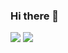 ### Hi there 👋

<!--
**elismetaliaj/ElisMetaliaj** is a ✨ _special_ ✨ repository because its `README.md` (this file) appears on your GitHub profile.

Here are some ideas to get you started:

- 🔭 I’m currently working on ...
- 🌱 I’m currently learning ...
- 👯 I’m looking to collaborate on ...
- 🤔 I’m looking for help with ...
- 💬 Ask me about ...
- 📫 How to reach me: ...
- 😄 Pronouns: ...
- ⚡ Fun fact: ...
-->

<img src="https://img.shields.io/badge/BadgeText-ColourCode?logo=SimpleIconName&logoColor=ColorName&style=ShieldStyle" />

<img src="https://github-readme-stats.vercel.app/api?username=elismetaliaj&count_private=true&theme=radical&show_icons=true" />
<img src="https://github-readme-stats.vercel.app/api/top-langs/?username=elismetaliaj&layout=compact />

